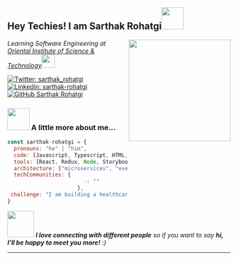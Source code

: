 <h2> Hey Techies! I am Sarthak Rohatgi<img src="https://media.giphy.com/media/mGcNjsfWAjY5AEZNw6/giphy.gif" width="50"></h2>
<img align='right' src="https://media.giphy.com/media/a8rlSHPozsTEuh1ibJ/giphy.gif" width="230">
<p><em>Learning Software Engineering at <a href="https://www.oistbpl.com">Oriental Institute of Science & Technology</a><img src="https://media.giphy.com/media/fYSnHlufseco8Fh93Z/giphy.gif" width="30"></em></p>

[![Twitter: sarthak_rohatgi](https://img.shields.io/twitter/follow/sarthak_rohatgi?style=social)](https://twitter.com/sarthak_rohatgi)
[![Linkedin: sarthak-rohatgi](https://img.shields.io/badge/-sarthak--rohatgi-blue?style=flat-square&logo=Linkedin&logoColor=white&link=https://www.linkedin.com/in/sarthak-rohatgi/)](https://www.linkedin.com/in/sarthak-rohatgi/)
[![GitHub Sarthak Rohatgi](https://img.shields.io/github/followers/ll-Eywa-ll?style=social)](https://github.com/ll-Eywa-ll)


### <img src="https://media.giphy.com/media/VgCDAzcKvsR6OM0uWg/giphy.gif" width="50"> A little more about me...  

```javascript
const sarthak-rohatgi = {
  pronouns: "he" | "him",
  code: [Javascript, Typescript, HTML, CSS, Ruby, Python, Java],
  tools: [React, Redux, Node, Storybook, Styled-Components, Jest, Docker],
  architecture: ["microservices", "event-driven", "design system pattern"],
  techCommunities: {
                        -: ""
                      },
 challenge: "I am building a healthcare app which thrives to help people all around the world."
}
```

<img src="https://media.giphy.com/media/LnQjpWaON8nhr21vNW/giphy.gif" width="60"> <em><b>I love connecting with different people</b> so if you want to say <b>hi, I'll be happy to meet you more!</b> :)</em>

---
